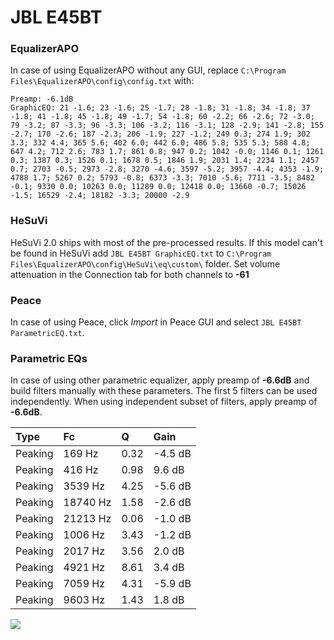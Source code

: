 # JBL E45BT

### EqualizerAPO
In case of using EqualizerAPO without any GUI, replace `C:\Program Files\EqualizerAPO\config\config.txt`
with:
```
Preamp: -6.1dB
GraphicEQ: 21 -1.6; 23 -1.6; 25 -1.7; 28 -1.8; 31 -1.8; 34 -1.8; 37 -1.8; 41 -1.8; 45 -1.8; 49 -1.7; 54 -1.8; 60 -2.2; 66 -2.6; 72 -3.0; 79 -3.2; 87 -3.3; 96 -3.3; 106 -3.2; 116 -3.1; 128 -2.9; 141 -2.8; 155 -2.7; 170 -2.6; 187 -2.3; 206 -1.9; 227 -1.2; 249 0.3; 274 1.9; 302 3.3; 332 4.4; 365 5.6; 402 6.0; 442 6.0; 486 5.8; 535 5.3; 588 4.8; 647 4.2; 712 2.6; 783 1.7; 861 0.8; 947 0.2; 1042 -0.0; 1146 0.1; 1261 0.3; 1387 0.3; 1526 0.1; 1678 0.5; 1846 1.9; 2031 1.4; 2234 1.1; 2457 0.7; 2703 -0.5; 2973 -2.8; 3270 -4.6; 3597 -5.2; 3957 -4.4; 4353 -1.9; 4788 1.7; 5267 0.2; 5793 -0.8; 6373 -3.3; 7010 -5.6; 7711 -3.5; 8482 -0.1; 9330 0.0; 10263 0.0; 11289 0.0; 12418 0.0; 13660 -0.7; 15026 -1.5; 16529 -2.4; 18182 -3.3; 20000 -2.9
```

### HeSuVi
HeSuVi 2.0 ships with most of the pre-processed results. If this model can't be found in HeSuVi add
`JBL E45BT GraphicEQ.txt` to `C:\Program Files\EqualizerAPO\config\HeSuVi\eq\custom\` folder.
Set volume attenuation in the Connection tab for both channels to **-61**

### Peace
In case of using Peace, click *Import* in Peace GUI and select `JBL E45BT ParametricEQ.txt`.

### Parametric EQs
In case of using other parametric equalizer, apply preamp of **-6.6dB** and build filters manually
with these parameters. The first 5 filters can be used independently.
When using independent subset of filters, apply preamp of **-6.6dB**.

| Type    | Fc       |    Q | Gain    |
|:--------|:---------|:-----|:--------|
| Peaking | 169 Hz   | 0.32 | -4.5 dB |
| Peaking | 416 Hz   | 0.98 | 9.6 dB  |
| Peaking | 3539 Hz  | 4.25 | -5.6 dB |
| Peaking | 18740 Hz | 1.58 | -2.6 dB |
| Peaking | 21213 Hz | 0.06 | -1.0 dB |
| Peaking | 1006 Hz  | 3.43 | -1.2 dB |
| Peaking | 2017 Hz  | 3.56 | 2.0 dB  |
| Peaking | 4921 Hz  | 8.61 | 3.4 dB  |
| Peaking | 7059 Hz  | 4.31 | -5.9 dB |
| Peaking | 9603 Hz  | 1.43 | 1.8 dB  |

![](https://raw.githubusercontent.com/jaakkopasanen/AutoEq/master/results/rtings/avg/JBL%20E45BT/JBL%20E45BT.png)